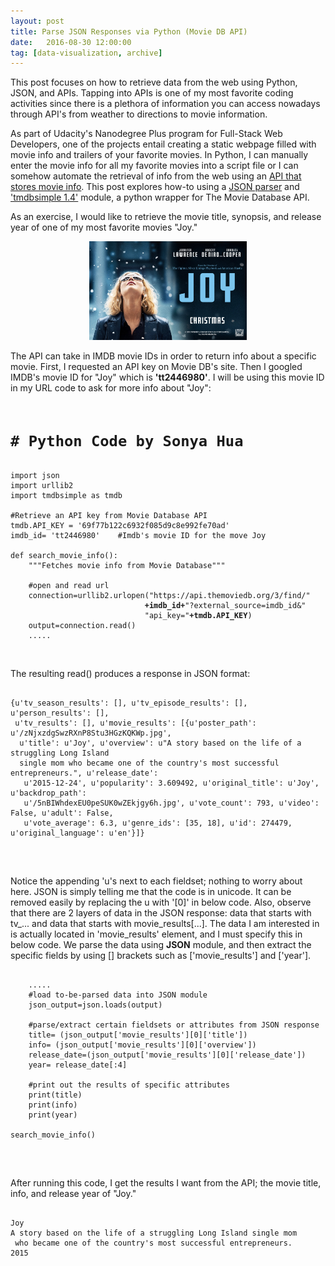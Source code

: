 ```yaml
---
layout: post
title: Parse JSON Responses via Python (Movie DB API)
date:   2016-08-30 12:00:00
tag: [data-visualization, archive]
---
```

<html>
<head><link rel="stylesheet" href="/css/main.css">
</head>
<p>This post focuses on how to retrieve data from the web using Python, JSON, and APIs. Tapping into APIs is one of my most favorite coding activities since there is a plethora of information you can access nowadays through API's from weather to directions to movie information.</p>

<p>As part of Udacity's Nanodegree Plus program for Full-Stack Web Developers, one of the projects entail creating a static webpage filled with movie info and trailers of your favorite movies. In Python, I can manually enter the movie info for all my favorite movies into a script file or I can somehow automate the retrieval of info from the web using an <a href="https://www.themoviedb.org/documentation/api">API that stores movie info</a>. This post explores how-to using a <a href="http://stackoverflow.com/questions/2835559/parsing-values-from-a-json-file-in-python">JSON parser</a> and <a href="https://pypi.python.org/pypi/tmdbsimple">'tmdbsimple 1.4'</a> module, a python wrapper for The Movie Database API.</p>
<p>As an exercise, I would like to retrieve the movie title, synopsis, and release year of one of my most favorite movies "Joy."</p>

<p><div align="center"><img src="/images/postimages/joy.jpg" width="50%" id="resp-image"></div></p>

<p>The API can take in IMDB movie IDs in order to return info about a specific movie. First, I requested an API key on Movie DB's site. Then I googled IMDB's movie ID for "Joy" which is <b>'tt2446980'</b>. I will be using this movie ID in my URL code to ask for more info about "Joy":</p>

<pre><code>
<h1># Python Code by Sonya Hua</h1>
import json
import urllib2
import tmdbsimple as tmdb

#Retrieve an API key from Movie Database API
tmdb.API_KEY = '69f77b122c6932f085d9c8e992fe70ad'
imdb_id= 'tt2446980'   <cmt> #Imdb's movie ID for the move Joy </cmt>

def search_movie_info():
    """Fetches movie info from Movie Database"""
    
    #open and read url
    connection=urllib2.urlopen("https://api.themoviedb.org/3/find/"
                              <b>+imdb_id+</b>"?external_source=imdb_id&"
                              "api_key="<b>+tmdb.API_KEY</b>)
    output=connection.read()
	.....
</code></pre>

<br>
<p>The resulting read() produces a response in JSON format: </p>

<pre><code><cmt>
{u'tv_season_results': [], u'tv_episode_results': [], u'person_results': [],
 u'tv_results': [], u'movie_results': [{u'poster_path': u'/zNjxzdgSwzRXnP8Stu3HGzKQKWp.jpg',
  u'title': u'Joy', u'overview': u"A story based on the life of a struggling Long Island 
  single mom who became one of the country's most successful entrepreneurs.", u'release_date':
   u'2015-12-24', u'popularity': 3.609492, u'original_title': u'Joy', u'backdrop_path': 
   u'/5nBIWhdexEU0peSUK0wZEkjgy6h.jpg', u'vote_count': 793, u'video': False, u'adult': False, 
   u'vote_average': 6.3, u'genre_ids': [35, 18], u'id': 274479, u'original_language': u'en'}]}
   
</cmt></code></pre>
<br>
<p>Notice the appending 'u's next to each fieldset; nothing to worry about here. JSON is simply telling me that the code is in unicode. It can be removed easily by replacing the u with '[0]' in below code. Also, observe that there are 2 layers of data in the JSON response: data that starts with tv_... and data that starts with movie_results[...]. The data I am interested in is actually located in 'movie_results' element, and I must specify this in below code. We parse the data using <b>JSON</b> module, and then extract the specific fields by  using [] brackets such as ['movie_results'] and ['year'].</p>

<pre><code>
	.....
    <cmt>#load to-be-parsed data into JSON module</cmt>
    json_output=json.loads(output)
    
    <cmt>#parse/extract certain fieldsets or attributes from JSON response </cmt>
    title= (json_output['movie_results'][0]['title'])
    info= (json_output['movie_results'][0]['overview'])
    release_date=(json_output['movie_results'][0]['release_date'])
    year= release_date[:4]

    <cmt>#print out the results of specific attributes</cmt>
    print(title)
    print(info)
    print(year)
    
search_movie_info()

</code></pre>
<br>
<p> After running this code, I get the results I want from the API; the movie title, info, and release year of "Joy."

<pre><code><cmt>
Joy
A story based on the life of a struggling Long Island single mom
 who became one of the country's most successful entrepreneurs.
2015
</cmt></code></pre>
